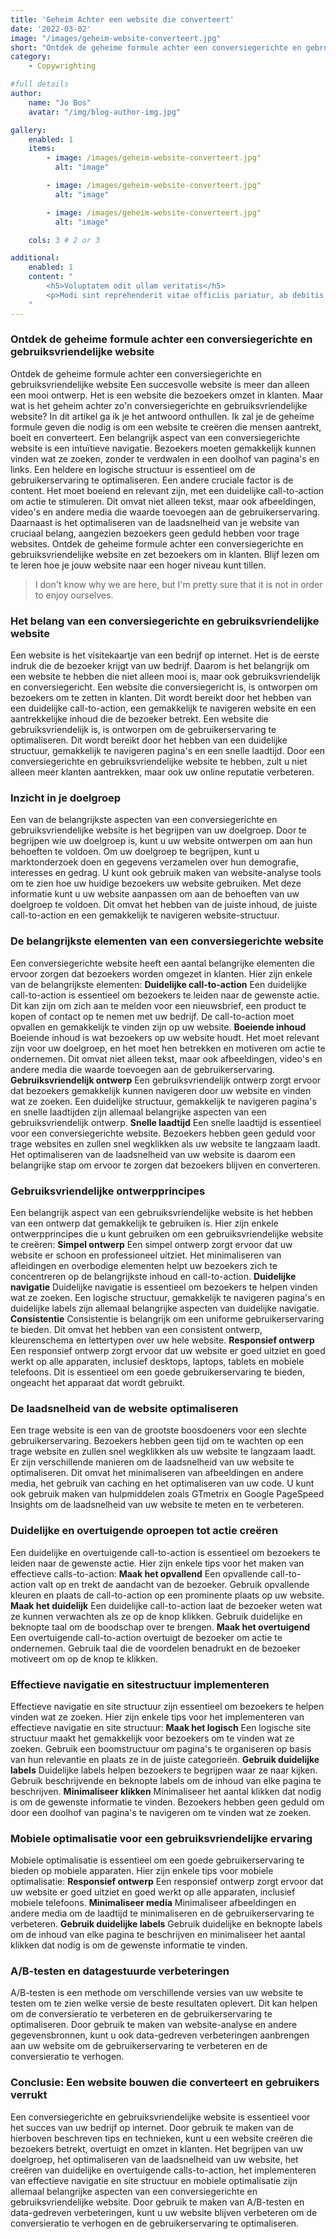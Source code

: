 ```yaml
---
title: 'Geheim Achter een website die converteert'
date: '2022-03-02'
image: "/images/geheim-website-converteert.jpg"
short: "Ontdek de geheime formule achter een conversiegerichte en gebruiksvriendelijke website..."
category:
    - Copywrighting

#full details
author:
    name: "Jo Bos"
    avatar: "/img/blog-author-img.jpg"

gallery:
    enabled: 1
    items:
        - image: /images/geheim-website-converteert.jpg"
          alt: "image"

        - image: /images/geheim-website-converteert.jpg"
          alt: "image"

        - image: /images/geheim-website-converteert.jpg"
          alt: "image"

    cols: 3 # 2 or 3

additional:
    enabled: 1
    content: "
        <h5>Voluptatem odit ullam veritatis</h5>
        <p>Modi sint reprehenderit vitae officiis pariatur, ab debitis voluptate ea eius assumenda beatae, tempora, dolores deserunt, ipsam ipsum! Quod ipsam consequuntur distinctio velit sed ipsum quisquam, itaque placeat error non animi quam aut similique nulla ab. Quaerat dicta, dolores veritatis magnam quae aut omnis in porro.</p>
    "
---
```



### Ontdek de geheime formule achter een conversiegerichte en gebruiksvriendelijke website

Ontdek de geheime formule achter een conversiegerichte en gebruiksvriendelijke website
Een succesvolle website is meer dan alleen een mooi ontwerp. Het is een website die bezoekers omzet in klanten. Maar wat is het geheim achter zo'n conversiegerichte en gebruiksvriendelijke website?
In dit artikel ga ik je het antwoord onthullen. Ik zal je de geheime formule geven die nodig is om een website te creëren die mensen aantrekt, boeit en converteert.
Een belangrijk aspect van een conversiegerichte website is een intuïtieve navigatie. Bezoekers moeten gemakkelijk kunnen vinden wat ze zoeken, zonder te verdwalen in een doolhof van pagina's en links. Een heldere en logische structuur is essentieel om de gebruikerservaring te optimaliseren.
Een andere cruciale factor is de content. Het moet boeiend en relevant zijn, met een duidelijke call-to-action om actie te stimuleren. Dit omvat niet alleen tekst, maar ook afbeeldingen, video's en andere media die waarde toevoegen aan de gebruikerservaring.
Daarnaast is het optimaliseren van de laadsnelheid van je website van cruciaal belang, aangezien bezoekers geen geduld hebben voor trage websites.
Ontdek de geheime formule achter een conversiegerichte en gebruiksvriendelijke website en zet bezoekers om in klanten. Blijf lezen om te leren hoe je jouw website naar een hoger niveau kunt tillen.

> I don't know why we are here, but I'm pretty sure that it is not in order to enjoy ourselves.

### Het belang van een conversiegerichte en gebruiksvriendelijke website

Een website is het visitekaartje van een bedrijf op internet. Het is de eerste indruk die de bezoeker krijgt van uw bedrijf. Daarom is het belangrijk om een website te hebben die niet alleen mooi is, maar ook gebruiksvriendelijk en conversiegericht.
Een website die conversiegericht is, is ontworpen om bezoekers om te zetten in klanten. Dit wordt bereikt door het hebben van een duidelijke call-to-action, een gemakkelijk te navigeren website en een aantrekkelijke inhoud die de bezoeker betrekt.
Een website die gebruiksvriendelijk is, is ontworpen om de gebruikerservaring te optimaliseren. Dit wordt bereikt door het hebben van een duidelijke structuur, gemakkelijk te navigeren pagina's en een snelle laadtijd.
Door een conversiegerichte en gebruiksvriendelijke website te hebben, zult u niet alleen meer klanten aantrekken, maar ook uw online reputatie verbeteren.

### Inzicht in je doelgroep

Een van de belangrijkste aspecten van een conversiegerichte en gebruiksvriendelijke website is het begrijpen van uw doelgroep. Door te begrijpen wie uw doelgroep is, kunt u uw website ontwerpen om aan hun behoeften te voldoen.
Om uw doelgroep te begrijpen, kunt u marktonderzoek doen en gegevens verzamelen over hun demografie, interesses en gedrag. U kunt ook gebruik maken van website-analyse tools om te zien hoe uw huidige bezoekers uw website gebruiken.
Met deze informatie kunt u uw website aanpassen om aan de behoeften van uw doelgroep te voldoen. Dit omvat het hebben van de juiste inhoud, de juiste call-to-action en een gemakkelijk te navigeren website-structuur.

### De belangrijkste elementen van een conversiegerichte website

Een conversiegerichte website heeft een aantal belangrijke elementen die ervoor zorgen dat bezoekers worden omgezet in klanten. Hier zijn enkele van de belangrijkste elementen:
**Duidelijke call-to-action**
Een duidelijke call-to-action is essentieel om bezoekers te leiden naar de gewenste actie. Dit kan zijn om zich aan te melden voor een nieuwsbrief, een product te kopen of contact op te nemen met uw bedrijf. De call-to-action moet opvallen en gemakkelijk te vinden zijn op uw website.
**Boeiende inhoud**
Boeiende inhoud is wat bezoekers op uw website houdt. Het moet relevant zijn voor uw doelgroep, en het moet hen betrekken en motiveren om actie te ondernemen. Dit omvat niet alleen tekst, maar ook afbeeldingen, video's en andere media die waarde toevoegen aan de gebruikerservaring.
**Gebruiksvriendelijk ontwerp**
Een gebruiksvriendelijk ontwerp zorgt ervoor dat bezoekers gemakkelijk kunnen navigeren door uw website en vinden wat ze zoeken. Een duidelijke structuur, gemakkelijk te navigeren pagina's en snelle laadtijden zijn allemaal belangrijke aspecten van een gebruiksvriendelijk ontwerp.
**Snelle laadtijd**
Een snelle laadtijd is essentieel voor een conversiegerichte website. Bezoekers hebben geen geduld voor trage websites en zullen snel wegklikken als uw website te langzaam laadt. Het optimaliseren van de laadsnelheid van uw website is daarom een ​​belangrijke stap om ervoor te zorgen dat bezoekers blijven en converteren.

### Gebruiksvriendelijke ontwerpprincipes

Een belangrijk aspect van een gebruiksvriendelijke website is het hebben van een ontwerp dat gemakkelijk te gebruiken is. Hier zijn enkele ontwerpprincipes die u kunt gebruiken om een ​​gebruiksvriendelijke website te creëren:
**Simpel ontwerp**
Een simpel ontwerp zorgt ervoor dat uw website er schoon en professioneel uitziet. Het minimaliseren van afleidingen en overbodige elementen helpt uw ​​bezoekers zich te concentreren op de belangrijkste inhoud en call-to-action.
**Duidelijke navigatie**
Duidelijke navigatie is essentieel om bezoekers te helpen vinden wat ze zoeken. Een logische structuur, gemakkelijk te navigeren pagina's en duidelijke labels zijn allemaal belangrijke aspecten van duidelijke navigatie.
**Consistentie**
Consistentie is belangrijk om een ​​uniforme gebruikerservaring te bieden. Dit omvat het hebben van een consistent ontwerp, kleurenschema en lettertypen over uw hele website. **Responsief ontwerp**
Een responsief ontwerp zorgt ervoor dat uw website er goed uitziet en goed werkt op alle apparaten, inclusief desktops, laptops, tablets en mobiele telefoons. Dit is essentieel om een ​​goede gebruikerservaring te bieden, ongeacht het apparaat dat wordt gebruikt.

### De laadsnelheid van de website optimaliseren

Een trage website is een van de grootste boosdoeners voor een slechte gebruikerservaring. Bezoekers hebben geen tijd om te wachten op een trage website en zullen snel wegklikken als uw website te langzaam laadt.
Er zijn verschillende manieren om de laadsnelheid van uw website te optimaliseren. Dit omvat het minimaliseren van afbeeldingen en andere media, het gebruik van caching en het optimaliseren van uw code.
U kunt ook gebruik maken van hulpmiddelen zoals GTmetrix en Google PageSpeed Insights om de laadsnelheid van uw website te meten en te verbeteren.

### Duidelijke en overtuigende oproepen tot actie creëren

Een duidelijke en overtuigende call-to-action is essentieel om bezoekers te leiden naar de gewenste actie. Hier zijn enkele tips voor het maken van effectieve calls-to-action:
**Maak het opvallend**
Een opvallende call-to-action valt op en trekt de aandacht van de bezoeker. Gebruik opvallende kleuren en plaats de call-to-action op een prominente plaats op uw website.
**Maak het duidelijk**
Een duidelijke call-to-action laat de bezoeker weten wat ze kunnen verwachten als ze op de knop klikken. Gebruik duidelijke en beknopte taal om de boodschap over te brengen.
**Maak het overtuigend**
Een overtuigende call-to-action overtuigt de bezoeker om actie te ondernemen. Gebruik taal die de voordelen benadrukt en de bezoeker motiveert om op de knop te klikken.

### Effectieve navigatie en sitestructuur implementeren

Effectieve navigatie en site structuur zijn essentieel om bezoekers te helpen vinden wat ze zoeken. Hier zijn enkele tips voor het implementeren van effectieve navigatie en site structuur:
**Maak het logisch**
Een logische site structuur maakt het gemakkelijk voor bezoekers om te vinden wat ze zoeken. Gebruik een boomstructuur om pagina's te organiseren op basis van hun relevantie en plaats ze in de juiste categorieën.
**Gebruik duidelijke labels**
Duidelijke labels helpen bezoekers te begrijpen waar ze naar kijken. Gebruik beschrijvende en beknopte labels om de inhoud van elke pagina te beschrijven.
**Minimaliseer klikken**
Minimaliseer het aantal klikken dat nodig is om de gewenste informatie te vinden. Bezoekers hebben geen geduld om door een doolhof van pagina's te navigeren om te vinden wat ze zoeken.

### Mobiele optimalisatie voor een gebruiksvriendelijke ervaring

Mobiele optimalisatie is essentieel om een ​​goede gebruikerservaring te bieden op mobiele apparaten. Hier zijn enkele tips voor mobiele optimalisatie:
**Responsief ontwerp**
Een responsief ontwerp zorgt ervoor dat uw website er goed uitziet en goed werkt op alle apparaten, inclusief mobiele telefoons.
**Minimaliseer media**
Minimaliseer afbeeldingen en andere media om de laadtijd te minimaliseren en de gebruikerservaring te verbeteren.
**Gebruik duidelijke labels**
Gebruik duidelijke en beknopte labels om de inhoud van elke pagina te beschrijven en minimaliseer het aantal klikken dat nodig is om de gewenste informatie te vinden.

### A/B-testen en datagestuurde verbeteringen

A/B-testen is een methode om verschillende versies van uw website te testen om te zien welke versie de beste resultaten oplevert. Dit kan helpen om de conversieratio te verbeteren en de gebruikerservaring te optimaliseren.
Door gebruik te maken van website-analyse en andere gegevensbronnen, kunt u ook data-gedreven verbeteringen aanbrengen aan uw website om de gebruikerservaring te verbeteren en de conversieratio te verhogen.

### Conclusie: Een website bouwen die converteert en gebruikers verrukt

Een conversiegerichte en gebruiksvriendelijke website is essentieel voor het succes van uw bedrijf op internet. Door gebruik te maken van de hierboven beschreven tips en technieken, kunt u een website creëren die bezoekers betrekt, overtuigt en omzet in klanten.
Het begrijpen van uw doelgroep, het optimaliseren van de laadsnelheid van uw website, het creëren van duidelijke en overtuigende calls-to-action, het implementeren van effectieve navigatie en site structuur en mobiele optimalisatie zijn allemaal belangrijke aspecten van een conversiegerichte en gebruiksvriendelijke website.
Door gebruik te maken van A/B-testen en data-gedreven verbeteringen, kunt u uw website blijven verbeteren om de conversieratio te verhogen en de gebruikerservaring te optimaliseren.